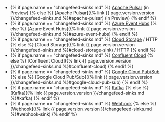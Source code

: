 - {% if page.name == "changefeed-sinks.md" %} [Apache Pulsar](#apache-pulsar) (in Preview) {% else %} [Apache Pulsar]({% link {{ page.version.version }}/changefeed-sinks.md %}#apache-pulsar) (in Preview) {% endif %}
- {% if page.name == "changefeed-sinks.md" %} [Azure Event Hubs](#azure-event-hubs) {% else %} [Azure Event Hubs]({% link {{ page.version.version }}/changefeed-sinks.md %}#azure-event-hubs) {% endif %}
- {% if page.name == "changefeed-sinks.md" %} [Cloud Storage](#cloud-storage-sink) / HTTP {% else %} [Cloud Storage]({% link {{ page.version.version }}/changefeed-sinks.md %}#cloud-storage-sink) / HTTP {% endif %}
- {% if page.name == "changefeed-sinks.md" %} [Confluent Cloud](#confluent-cloud) {% else %} [Confluent Cloud]({% link {{ page.version.version }}/changefeed-sinks.md %}#confluent-cloud) {% endif %}
- {% if page.name == "changefeed-sinks.md" %} [Google Cloud Pub/Sub](#google-cloud-pub-sub) {% else %} [Google Cloud Pub/Sub]({% link {{ page.version.version }}/changefeed-sinks.md %}#google-cloud-pub-sub) {% endif %}
- {% if page.name == "changefeed-sinks.md" %} [Kafka](#kafka) {% else %} [Kafka]({% link {{ page.version.version }}/changefeed-sinks.md %}#kafka) {% endif %}
- {% if page.name == "changefeed-sinks.md" %} [Webhook](#webhook-sink) {% else %} [Webhook]({% link {{ page.version.version }}/changefeed-sinks.md %}#webhook-sink) {% endif %}
